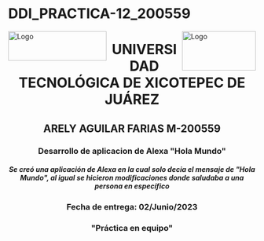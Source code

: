 # DDI_PRACTICA-12_200559
<p>
<img src=https://github.com/Arely2409/DDI_TAREA-3_200559/assets/84819096/22dfb7f9-16d5-4a39-b2c5-8c0b9ca50eb0 alt="Logo" width="200" height="60" align="left"> 
  <img src=https://github.com/Arely2409/DDI_TAREA-3_200559/assets/84819096/db3bacf5-f028-4345-89ab-c9f7a32e64ac alt="Logo" width="150" height="80" align="right"> 
</p>

<P>
  <h1 align="center">UNIVERSIDAD TECNOLÓGICA DE XICOTEPEC DE JUÁREZ</h1>
  <h2 align="center">ARELY AGUILAR FARIAS M-200559</h2>
  <h3 align="center">Desarrollo de aplicacion de Alexa "Hola Mundo"</h3>
  <h5 align="center">Se creó una aplicación de Alexa en la cual solo decia el mensaje de "Hola Mundo", al igual se hicieron modificaciones donde saludaba a una persona en específico</h5>
  <h3 align="center">Fecha de entrega: 02/Junio/2023</h3>
  <h3 align="center">"Práctica en equipo"</h3>
</P>
